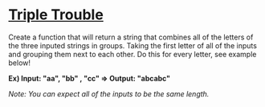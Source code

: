 # [Triple Trouble](https://www.codewars.com/kata/triple-trouble-2 "https://www.codewars.com/kata/5704aea738428f4d30000914")

Create a function that will return a string that combines all of the letters of the three inputed strings in groups.  Taking the first letter of all of the inputs and grouping them next to each other.  Do this for every letter, see example below!

**Ex) Input: "aa", "bb" , "cc" => Output: "abcabc"** 

*Note: You can expect all of the inputs to be the same length.*